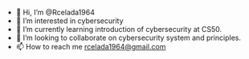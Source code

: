 - 👋 Hi, I’m @Rcelada1964
- 👀 I’m interested in cybersecurity
- 🌱 I’m currently learning introduction of cybersecurity at CS50.
- 💞️ I’m looking to collaborate on cybersecurity system and principles.
- 📫 How to reach me rcelada1964@gmail.com

<!---
Rcelada1964/Rcelada1964 is a ✨ special ✨ repository because its `README.md` (this file) appears on your GitHub profile.
You can click the Preview link to take a look at your changes.
--->

